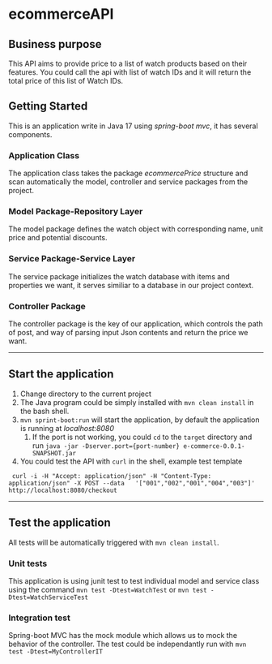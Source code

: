 # ecommerceAPI
## Business purpose
This API aims to provide price to a list of watch products based on their features. You could call the api with list of watch IDs and it will return the total price of this list of Watch IDs.
## Getting Started
This is an application write in Java 17 using *spring-boot mvc*, it has several components.
### Application Class
The application class takes the package *ecommercePrice* structure and scan automatically the model, controller and service packages from the project.
### Model Package-Repository Layer
The model package defines the watch object with corresponding name, unit price and potential discounts. 
### Service Package-Service Layer
The service package initializes the watch database with items and properties we want, it serves similiar to a database in our project context.
### Controller Package
The controller package is the key of our application, which controls the path of post, and way of parsing input Json contents and return the price we want.
***
## Start the application
1. Change directory to the current project
2. The Java program could be simply installed with `mvn clean install` in the bash shell.
3. `mvn sprint-boot:run` will start the application, by default the application is running at *localhost:8080*
   1. If the port is not working, you could `cd` to the `target` directory and run `java -jar -Dserver.port={port-number} e-commerce-0.0.1-SNAPSHOT.jar`
4. You could test the API with `curl` in the shell, example test template
````shell
 curl -i -H "Accept: application/json" -H "Content-Type: application/json" -X POST --data   '["001","002","001","004","003"]' http://localhost:8080/checkout
````

***
## Test the application
All tests will be automatically triggered with `mvn clean install`.
### Unit tests
This application is using junit test to test individual model and service class using the command `mvn test -Dtest=WatchTest` or `mvn test -Dtest=WatchServiceTest` 
### Integration test
Spring-boot MVC has the mock module which allows us to mock the behavior of the controller. The test could be independantly run with `mvn test -Dtest=MyControllerIT` 

